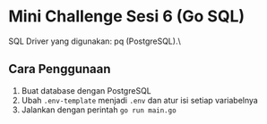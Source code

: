 # Mini Challenge Sesi 6 (Go SQL)
SQL Driver yang digunakan: pq (PostgreSQL).\
## Cara Penggunaan
1. Buat database dengan PostgreSQL
2. Ubah `.env-template` menjadi `.env` dan atur isi setiap variabelnya
3. Jalankan dengan perintah `go run main.go`